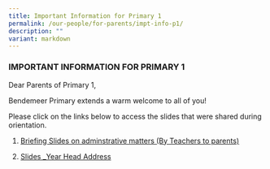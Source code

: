 ```yaml
---
title: Important Information for Primary 1
permalink: /our-people/for-parents/impt-info-p1/
description: ""
variant: markdown
---
```

### IMPORTANT INFORMATION FOR PRIMARY 1

Dear Parents of Primary 1, 

Bendemeer Primary extends a warm welcome to all of you!

Please click on the links below to access the slides that were shared during orientation. 

1. [Briefing Slides on adminstrative matters (By Teachers to parents)](https://drive.google.com/file/d/1jdpZ1QSzVbxB2mpbR8nkSZ3pFIjj5bRz/view?usp=sharing)

2. [Slides _Year Head Address ](https://drive.google.com/file/d/180IFod-FPSfhVfiPT9iFNgQKAuIuvPx3/view?usp=sharing)